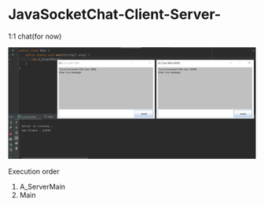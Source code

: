 # JavaSocketChat-Client-Server-
1:1 chat(for now)

<img src="./JavaSocketChat(Client-Server).png" alt="sample">

Execution order
1. A_ServerMain
2. Main
